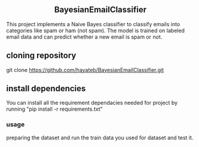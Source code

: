 ## <div align="center"> BayesianEmailClassifier
This project implements a Naive Bayes classifier to classify emails into categories like spam or ham (not spam). The model is trained on labeled email data and can predict whether a new email is spam or not.

## cloning repository
git clone https://github.com/hayateb/BayesianEmailClassifier.git

## install dependencies
You can install all the requirement dependacies needed for project by running  "pip install -r requirements.txt"

### usage

preparing the dataset and run the train data you used for dataset and test it.

